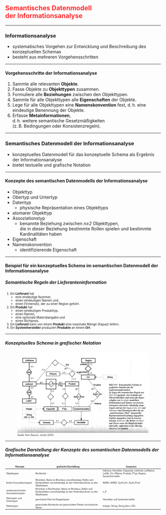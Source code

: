 ## <em style="color: #ff2c2d; font-style: normal">Semantisches Datenmodell<br/>der Informationsanalyse</em>

---

### Informationsanalyse

- systematisches Vorgehen zur Entwicklung und Beschreibung des konzeptuellen Schemas
- besteht aus mehreren Vorgehensschritten

---

#### Vorgehensschritte der Informationsanalyse

1. Sammle alle relevanten **Objekte**.
2. Fasse Objekte zu **Objekttypen** zusammen.
3. Formuliere alle **Beziehungen** zwischen den Objekttypen.
4. Sammle für alle Objekttypen alle **Eigenschaften** der Objekte.
5. Lege für alle Objekttypen eine **Namenskonvention** fest, d.&thinsp;h. eine eindeutige Benennung der Objekte.
6. Erfasse **Metainformationen**,<br/>
   d.&thinsp;h. weitere semantische Gesetzmäßigkeiten<br/>
   (z.&thinsp;B. Bedingungen oder Konsistenzregeln).

---

### Semantisches Datenmodell der Informationsanalyse

- konzeptuelles Datenmodell für das konzeptuelle Schema als Ergebnis der Informationsanalyse
- bietet textuelle und grafische Notation

---

#### Konzepte des semantischen Datenmodells der Informationsanalyse

- Objekttyp
- Obertyp und Untertyp
- Datentyp
    - physische Repräsentation eines Objekttyps
- atomarer Objekttyp
- Assoziationstyp
    - benannte Beziehung zwischen *n≥2* Objekttypen,<br/>
      die in dieser Beziehung bestimmte Rollen spielen und
      bestimmte Kardinalitäten haben
- Eigenschaft
- Namenskonvention
    - identifizierende Eigenschaft

---

#### Beispiel für ein konzeptuelles Schema im semantischen Datenmodell der Informationsanalyse

##### Semantische Regeln der Lieferanteninformation

<ol style="font-size: 0.7em">
    <li>
        Ein <strong>Lieferant</strong> hat
        <ul>
            <li>eine eindeutige Nummer,</li>
            <li>einen eindeutigen Namen und</li>
            <li>einen Firmensitz, der zu einer Region gehört.</li>
        </ul>
    </li>
    <li>
        Ein <strong>Produkt</strong> hat
        <ul>
            <li>einen eindeutigen Produkttyp,</li>
            <li>einen Namen,</li>
            <li>eine optionale Materialangabe und</li>
            <li>einen Richtpreis.</li>
        </ul>
    </li>
    <li>
        Ein <strong>Lieferant</strong> kann von einem <strong>Produkt</strong> eine maximale Menge (Kapaz) liefern.
    </li>
    <li>
        Ein <strong>Systemhersteller</strong> produziert <strong>Produkte</strong> an einem <strong>Ort</strong>.
    </li>
</ol>

---

##### Konzeptuelles Schema in grafischer Notation

<figure>
    <img alt="Aus dem konzeptuellen Schema werden ein internes Schema (für die Datenbanken) und mehrere externe Schemata (für Gruppen menschlicher Nutzer:innen und für Anwendungen) abgeleitet."
         src="images/semantisches-datenmodell-lieferanteninformation.png"/>
    <figcaption style="font-size: 0.5em">Quelle: Kern-Bausch, Jeckle (2001)</figcaption>
</figure>

---

##### Grafische Darstellung der Konzepte des semantischen Datenmodells der Informationsanalyse

<table style="font-size:0.5em">
    <thead>
        <tr>
            <th style="border-style: none">Konzept</th>
            <th style="border-style: none">grafische Darstellung</th>
            <th style="border-style: none">Instanzen</th>
        </tr>
    </thead>
    <tbody>
        <tr>
            <td style="border-style: none">Objekttypen</td>
            <td style="border-style: none">Rechtecke</td>
            <td style="border-style: none">Adresse, Hersteller, Kapazität, Lieferant, LiefName, LiefNr, Ort, PName, Produkt, PTyp, Region, Systemhersteller</td>
        </tr>
        <tr>
            <td style="border-style: none">binäre Assoziationstypen</td>
            <td style="border-style: none">Rhomben, Name im Rhombus (unvollständig), Rollen und Kardinalitäten (unvollständig) an den Verbindunslinien zu den Objekttypen</td>
            <td style="border-style: none">NAM1, NAM2, SysH_Ort, SysH_Prod</td>
        </tr>
        <tr>
            <td style="border-style: none">strukturierte binäre Assoziationstypen</td>
            <td style="border-style: none">Rhomben in Rechtecken, Name im Rhombus, Rollen und Kardinalitäten (unvollständig) an den Verbindunslinien zu den Objekttypen</td>
            <td style="border-style: none">L_P</td>
        </tr>
        <tr>
            <td style="border-style: none">Obertypen und Untertypen</td>
            <td style="border-style: none">gerichteter Pfeil mit Doppelspitze</td>
            <td style="border-style: none">Hersteller und Systemhersteller</td>
        </tr>
        <tr>
            <td style="border-style: none">Datentypen</td>
            <td style="border-style: none">gestrichelte Rechtecke mit gestrichelten Pfeilen mit einfacher Spitze</td>
            <td style="border-style: none">Integer, String, String (len<=50)</td>
        </tr>
    </tbody>
</table>
